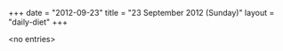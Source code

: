 +++
date = "2012-09-23"
title = "23 September 2012 (Sunday)"
layout = "daily-diet"
+++


\<no entries\>
